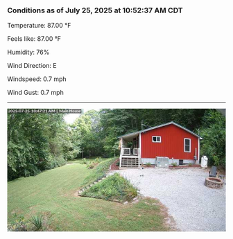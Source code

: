 ### Conditions as of July 25, 2025 at 10:52:37 AM CDT 

Temperature: 87.00 &deg;F

Feels like: 87.00 &deg;F

Humidity: 76%

Wind Direction: E

Windspeed: 0.7 mph

Wind Gust: 0.7 mph

---

<img src="./images/latest.jpeg"/>

